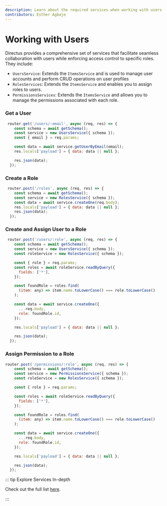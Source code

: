 ```yaml
---
description: Learn about the required services when working with users and granting them access control.
contributors: Esther Agbaje
---
```


# Working with Users

Directus provides a comprehensive set of services that facilitate seamless collaboration with users while enforcing
access control to specific roles. They include:

- `UsersService`: Extends the `ItemsService` and is used to manage user accounts and perform CRUD operations on user
  profiles
- `RolesServices`: Extends the `ItemsService` and enables you to assign roles to users.
- `PermissionsServices`: Extends the `ItemsService` and allows you to manage the permissions associated with each role.

### Get a User

```js
 router.get('/users/:email', async (req, res) => {
    const schema = await getSchema();
    const service = new UsersService({ schema });
    const { email } = req.params;

    const data = await service.getUserByEmail(email);
    res.locals['payload'] = { data: data || null };

    res.json(data);
  });
```

### Create a Role

```js
 router.post('/roles', async (req, res) => {
    const schema = await getSchema();
    const service = new RolesService({ schema });
    const data = await service.createOne(req.body);
    res.locals['payload'] = { data: data || null };
    res.json(data);
  });
```

### Create and Assign User to a Role

```js
 router.post('/users/:role', async (req, res) => {
    const schema = await getSchema();
    const service = new UsersService({ schema });
    const roleService = new RolesService({ schema });

    const { role } = req.params;
    const roles = await roleService.readByQuery({
      fields: ['*'],
    });

    const foundRole = roles.find(
      (item: any) => item.name.toLowerCase() === role.toLowerCase()
    );

    const data = await service.createOne({
      ...req.body,
      role: foundRole.id,
    });

    res.locals['payload'] = { data: data || null };

    res.json(data);
  });
```

### Assign Permission to a Role

```js
router.post('/permissions/:role', async (req, res) => {
    const schema = await getSchema();
    const service = new PermissionsService({ schema });
    const roleService = new RolesService({ schema });

    const { role } = req.params;

    const roles = await roleService.readByQuery({
      fields: ['*'],
    });

    const foundRole = roles.find(
      (item: any) => item.name.toLowerCase() === role.toLowerCase()
    );

    const data = await service.createOne({
      ...req.body,
      role: foundRole.id,
    });

    res.locals['payload'] = { data: data || null };

    res.json(data);
  });
```

::: tip Explore Services In-depth

Check out the full list [here](https://github.com/directus/directus/blob/main/api/src/services).

:::
